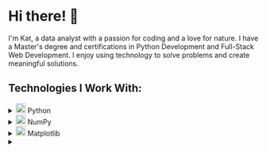 # Hi there! 👋

I'm Kat, a data analyst with a passion for coding and a love for nature. I have a Master's degree and certifications in Python Development and Full-Stack Web Development. I enjoy using technology to solve problems and create meaningful solutions.

## Technologies I Work With:

<details>
<summary><img src="https://upload.wikimedia.org/wikipedia/commons/c/c3/Python-logo-notext.svg" alt="Python" height="20"> Python</summary>
<p>
Python is a versatile programming language used for a variety of tasks including data analysis, web development, and automation.
</p>
</details>

<details>
<summary><img src="https://numpy.org/images/logos/numpy.svg" alt="NumPy" height="20"> NumPy</summary>
<p>
NumPy is a fundamental package for scientific computing in Python, providing support for large, multi-dimensional arrays and matrices.
</p>
</details>

<details>
<summary><img src="https://matplotlib.org/_static/logo2_compressed.svg" alt="Matplotlib" height="20"> Matplotlib</summary>
<p>
Matplotlib is a plotting library for creating static, animated, and interactive visualizations in Python.
</p>
</details>

<details>
<summary><img src="https://upload.wikimedia.org/wikipedia/commons/3/38/Jupyter_logo.svg" alt="Jupyter" height="
